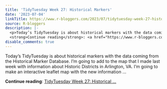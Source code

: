 ```yaml
---
title: 'TidyTuesday Week 27: Historical Markers'
date: '2023-07-04'
linkTitle: https://www.r-bloggers.com/2023/07/tidytuesday-week-27-historical-markers/
source: R-bloggers
description: |-
  <p>Today’s TidyTuesday is about historical markers with the data coming from the Historical Marker Database. I’m going to add to the map that I made last week with information about Historic Districts in Arlington, VA. I’m going to make an interactive leaflet map with the new information ...</p>
  <strong>Continue reading</strong>: <a href="https://www.r-bloggers.com/2023/07/tidytuesday-week-27-historical-markers/">TidyTuesday Week 27: Historical ...
disable_comments: true
---
```

<p>Today’s TidyTuesday is about historical markers with the data coming from the Historical Marker Database. I’m going to add to the map that I made last week with information about Historic Districts in Arlington, VA. I’m going to make an interactive leaflet map with the new information ...</p>
<strong>Continue reading</strong>: <a href="https://www.r-bloggers.com/2023/07/tidytuesday-week-27-historical-markers/">TidyTuesday Week 27: Historical ...